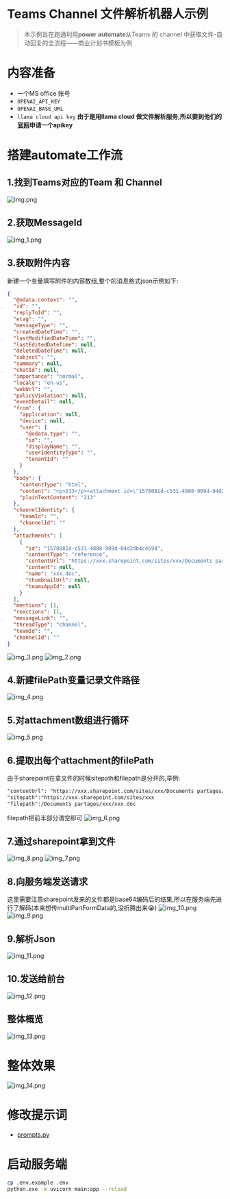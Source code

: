 # Teams Channel 文件解析机器人示例
> 本示例旨在跑通利用**power automate**从Teams 的 channel 中获取文件-自动回复的全流程——商业计划书模板为例

# 内容准备
- 一个MS office 账号
-  `OPENAI_API_KEY`
- `OPENAI_BASE_URL`
- `llama cloud api key`
**由于是用llama cloud 做文件解析服务,所以要到他们的[官网](https://cloud.llamaindex.ai/)申请一个apikey**
# 搭建automate工作流
## 1.找到Teams对应的Team 和 Channel
![img.png](pics%2Fimg.png)
## 2.获取MessageId
![img_1.png](pics%2Fimg_1.png)
## 3.获取附件内容
新建一个变量填写附件的内容数组,整个的消息格式json示例如下:
```json
{
  "@odata.context": "",
  "id": "",
  "replyToId": "",
  "etag": "",
  "messageType": "",
  "createdDateTime": "",
  "lastModifiedDateTime": "",
  "lastEditedDateTime": null,
  "deletedDateTime": null,
  "subject": "",
  "summary": null,
  "chatId": null,
  "importance": "normal",
  "locale": "en-us",
  "webUrl": "",
  "policyViolation": null,
  "eventDetail": null,
  "from": {
    "application": null,
    "device": null,
    "user": {
      "@odata.type": "",
      "id": "",
      "displayName": "",
      "userIdentityType": "",
      "tenantId": ""
    }
  },
  "body": {
    "contentType": "html",
    "content": "<p>213</p><attachment id=\"1578081d-c531-4888-909d-04d2db4ce594\"></attachment>",
    "plainTextContent": "213"
  },
  "channelIdentity": {
    "teamId": "",
    "channelId": ""
  },
  "attachments": [
    {
      "id": "1578081d-c531-4888-909d-04d2db4ce594",
      "contentType": "reference",
      "contentUrl": "https://xxx.sharepoint.com/sites/xxx/Documents partages/xxx/xxx.doc",
      "content": null,
      "name": "xxx.doc",
      "thumbnailUrl": null,
      "teamsAppId": null
    }
  ],
  "mentions": [],
  "reactions": [],
  "messageLink": "",
  "threadType": "channel",
  "teamId": "",
  "channelId": ""
}

```
![img_3.png](pics%2Fimg_3.png)
![img_2.png](pics%2Fimg_2.png)
## 4.新建filePath变量记录文件路径
![img_4.png](pics%2Fimg_4.png)
## 5.对attachment数组进行循环
![img_5.png](pics%2Fimg_5.png)
## 6.提取出每个attachment的filePath
由于sharepoint在拿文件的时候sitepath和filepath是分开的,举例:
```txt
"contentUrl": "https://xxx.sharepoint.com/sites/xxx/Documents partages/xxx/xxx.doc" # 这个是原始的url
"sitepath":"https://xxx.sharepoint.com/sites/xxx
"filepath":/Documents partages/xxx/xxx.doc
```
filepath把前半部分清空即可
![img_6.png](pics%2Fimg_6.png)
## 7.通过sharepoint拿到文件
![img_8.png](pics%2Fimg_8.png)
![img_7.png](pics%2Fimg_7.png)
## 8.向服务端发送请求
这里需要注意sharepoint发来的文件都是base64编码后的结果,所以在服务端先进行了解码(本来想传multiPartFormData的,没折腾出来😭)
![img_10.png](pics%2Fimg_10.png)
![img_9.png](pics%2Fimg_9.png)
## 9.解析Json
![img_11.png](pics%2Fimg_11.png)
## 10.发送给前台
![img_12.png](pics%2Fimg_12.png)
## 整体概览
![img_13.png](pics%2Fimg_13.png)
# 整体效果
![img_14.png](pics%2Fimg_14.png)
# 修改提示词
- [prompts.py](backend%2Fllm%2Fprompts%2Fprompts.py)
# 启动服务端
```bash
cp .env.example .env
python.exe -m uvicorn main:app --reload 
```